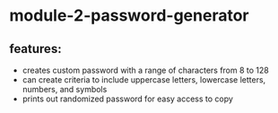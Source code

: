 # module-2-password-generator

## features:
- creates custom password with a range of characters from 8 to 128
- can create criteria to include uppercase letters, lowercase letters, numbers, and symbols
- prints out randomized password for easy access to copy
